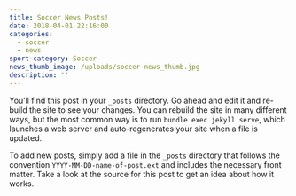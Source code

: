 ```yaml
---
title: Soccer News Posts!
date: 2018-04-01 22:16:00
categories:
  - soccer
  - news
sport-category: Soccer
news_thumb_image: /uploads/soccer-news_thumb.jpg
description: ''
---
```


You’ll find this post in your `_posts` directory. Go ahead and edit it and re-build the site to see your changes. You can rebuild the site in many different ways, but the most common way is to run `bundle exec jekyll serve`, which launches a web server and auto-regenerates your site when a file is updated.

To add new posts, simply add a file in the `_posts` directory that follows the convention `YYYY-MM-DD-name-of-post.ext` and includes the necessary front matter. Take a look at the source for this post to get an idea about how it works.
